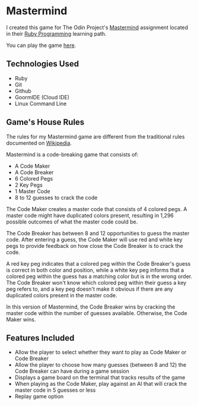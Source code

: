 # Mastermind
I created this game for The Odin Project's [Mastermind](https://www.theodinproject.com/paths/full-stack-ruby-on-rails/courses/ruby-programming/lessons/mastermind) assignment located in their [Ruby Programming](https://www.theodinproject.com/paths/full-stack-ruby-on-rails/courses/ruby-programming) learning path.

You can play the game [here](https://replit.com/@deniselupe/mastermind?v=1).

## Technologies Used
* Ruby
* Git
* Github
* GoormIDE (Cloud IDE)
* Linux Command Line

## Game's House Rules
The rules for my Mastermind game are different from the traditional rules documented on [Wikipedia](https://en.wikipedia.org/wiki/Mastermind_(board_game)).

Mastermind is a code-breaking game that consists of:
* A Code Maker
* A Code Breaker
* 6 Colored Pegs
* 2 Key Pegs
* 1 Master Code
* 8 to 12 guesses to crack the code

The Code Maker creates a master code that consists of 4 colored pegs. A master code might have duplicated colors present, resulting in 1,296 possible outcomes of what the master code could be. 

The Code Breaker has between 8 and 12 opportunities to guess the master code. After entering a guess, the Code Maker will use red and white key pegs to provide feedback on how close the Code Breaker is to crack the code.

A red key peg indicates that a colored peg within the Code Breaker's guess is correct in both color and position, while a white key peg informs that a colored peg within the guess has a matching color but is in the wrong order. The Code Breaker won't know which colored peg within their guess a key peg refers to, and a key peg doesn't make it obvious if there are any duplicated colors present in the master code.

In this version of Mastermind, the Code Breaker wins by cracking the master code within the number of guesses available. Otherwise, the Code Maker wins.

## Features Included
* Allow the player to select whether they want to play as Code Maker or Code Breaker
* Allow the player to choose how many guesses (between 8 and 12) the Code Breaker can have during a game session
* Displays a game board on the terminal that tracks results of the game
* When playing as the Code Maker, play against an AI that will crack the master code in 5 guesses or less
* Replay game option
